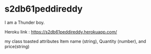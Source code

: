 # s2db61peddireddy

I am a Thunder boy.

Heroku link : https://s2db61peddireddy.herokuapp.com/

my class toasted attributes Item name (string), Quantity (number), and price(string)